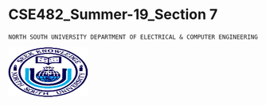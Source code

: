 # CSE482_Summer-19_Section 7

``
NORTH SOUTH UNIVERSITY
DEPARTMENT OF ELECTRICAL & COMPUTER ENGINEERING
``


<p align="Left">
  <img width="160" height="100" src="https://github.com/NeloyNSU/CSE482_Summer-19_Section7/blob/master/image/nsulogo.png">
</p>
